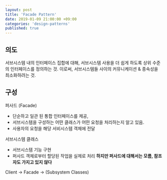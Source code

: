 ```yaml
---
layout: post
title: 'Facade Pattern'
date: 2019-01-09 21:00:00 +09:00
categories: 'design-patterns'
published: true
---
```


## 의도

서브시스템 내의 인터페이스 집합에 대해, 서브시스템 사용을 더 쉽게 하도록 상위 수준의 인터페이스를 정의하는 것.
이로써, 서브시스템들 사이의 커뮤니케이션 & 종속성을 최소화하려는 것.

## 구성

퍼사드 (Facade)

- 단순하고 일관 된 통합 인터페이스를 제공,
- 서브시스템을 구성하는 어떤 클래스가 어떤 요청을 처리하는지 알고 있음.
- 사용자의 요청을 해당 서비시스템 객체에 전달

서브시스템 클래스

- 서브시스템 기능 구현
- 퍼사드 객체로부터 할당된 작업을 실제로 처리 **하지만 퍼사드에 대해서는 모름, 참조자도 가지고 있지 않다**

Client -> Facade -> (Subsystem Classes)
